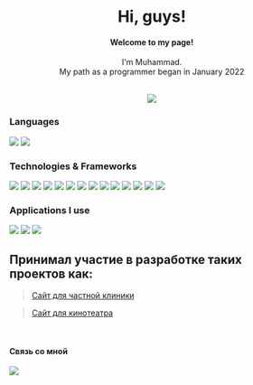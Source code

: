 <h1 align="center">Hi, guys!</h1>

<div align="center">
  <h4 align="center">Welcome to my page!</h4>
  I'm Muhammad.<br>
  My path as a programmer began in January 2022<br>
  &nbsp;
 
 <a href="https://groznyj.hh.ru/resume/0691e80cff0b2f447d0039ed1f4535764a4268" target="_blank"><img src="https://img.shields.io/badge/Head-Hunter-red?style=flat-square&" /> </a>
</div>


 
<!--  Меня зовут <a href="https://t.me/HeIIoW0RID" target="_blank">Muhammad</a><img src="https://github.com/blackcater/blackcater/raw/main/images/Hi.gif" height="32"/> 
&nbsp; -->






### Languages
 <div>
 <img src="https://img.shields.io/badge/javascript-%23323330.svg?style=for-the-badge&logo=javascript&logoColor=%23F7DF1E" />
 <img src="https://img.shields.io/badge/-TYPESCRIPT-blue?style=for-the-badge&logo=typescript&logoColor=%23F7DF1E" />
 <br>
 </div>
 
### Technologies & Frameworks
 <div>
  <img src="https://img.shields.io/badge/react-%2320232a.svg?style=for-the-badge&logo=react&logoColor=%2361DAFB" />
  <img src="https://img.shields.io/badge/redux-%23593d88.svg?style=for-the-badge&logo=redux&logoColor=white" />
  <img src="https://img.shields.io/badge/REDUX-TOOLKIT-lightgrey?style=for-the-badge&logo=redux&logoColor=white" />
  <img src="https://img.shields.io/badge/React_Router-CA4245?style=for-the-badge&logo=react-router&logoColor=white" />
  <img src="https://img.shields.io/badge/node.js-6DA55F?style=for-the-badge&logo=node.js&logoColor=white" />
  <img src="https://img.shields.io/badge/express.js-%23404d59.svg?style=for-the-badge&logo=express&logoColor=%2361DAFB" />
  <img src="https://img.shields.io/badge/-MONGOOSE-green?style=for-the-badge&logo=mongoose&logoColor=white" />
  <img src="https://img.shields.io/badge/-GIT-black?style=for-the-badge&logo=github&logoColor=white" />
  <img src="https://img.shields.io/badge/html5-%23E34F26.svg?style=for-the-badge&logo=html5&logoColor=white" />
  <img src="https://img.shields.io/badge/-CSS-blue?style=for-the-badge&logo=css3&logoColor=white" />
  <img src="https://img.shields.io/badge/-SCSS-blue?style=for-the-badge&logo=css3&logoColor=white" />
  <img src="https://img.shields.io/badge/-WEBPACK-blue?style=for-the-badge&logo=webpack&logoColor=white" />
  <img src="https://img.shields.io/badge/-NODE--TELEGRAM--BOT--API-green?style=for-the-badge&logo=telegram&logoColor=white" />
  <img src="https://img.shields.io/badge/-BOOTSTRAP-%237952B3?style=for-the-badge&logo=telegram&logoColor=white" />
</div>

### Applications I use

<div>
  <img src="https://img.shields.io/badge/-VS%20code-blue?style=for-the-badge&logo=visualstudio&logoColor=white" />
  <img src="https://img.shields.io/badge/MongoDB-%234ea94b.svg?style=for-the-badge&logo=mongodb&logoColor=white" />
  <img src="https://img.shields.io/badge/-Postman-orange?style=for-the-badge&logo=postman&logoColor=white" />
  
</div>

<h2>Принимал участие в разработке таких проектов как:</h2>

> [Сайт для частной клиники](https://github.com/MuSliM-95/Hospital_Frontend)

> [Сайт для кинотеатра](https://github.com/MuSliM-95/week-project-client)

&nbsp;
 
 
 <h4>Связь со мной</h4>
  <a href="https://t.me/HeIIoW0RID" target='_blank'/><img src="https://img.shields.io/badge/Telegram-2CA5E0?style=for-the-badge&logo=telegram&logoColor=white"/></a> 

<!--
**MuSliM-95/MuSliM-95** is a ✨ _special_ ✨ repository because its `README.md` (this file) appears on your GitHub profile.

Here are some ideas to get you started:

- 🔭 I’m currently working on ...
- 🌱 I’m currently learning ...
- 👯 I’m looking to collaborate on ...
- 🤔 I’m looking for help with ...
- 💬 Ask me about ...
- 📫 How to reach me: ...
- 😄 Pronouns: ...
- ⚡ Fun fact: ...
-->
